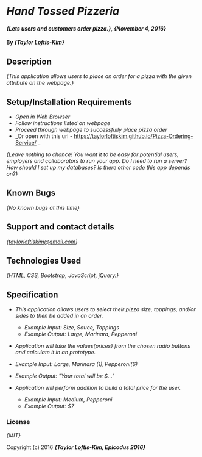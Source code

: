 # _Hand Tossed Pizzeria_
#### _{Lets users and customers order pizza.}, {November 4, 2016}_

#### By _**{Taylor Loftis-Kim}**_

## Description

_{This application allows users to place an order for a pizza with the given attribute on the webpage.}_

## Setup/Installation Requirements

* _Open in Web Browser_
* _Follow instructions listed on webpage_
* _Proceed through webpage to successfully place pizza order_
* _Or open with this url - https://taylorloftiskim.github.io/Pizza-Ordering-Service/ _

_{Leave nothing to chance! You want it to be easy for potential users, employers and collaborators to run your app. Do I need to run a server? How should I set up my databases? Is there other code this app depends on?}_

## Known Bugs

_{No known bugs at this time}_

## Support and contact details

_{taylorloftiskim@gmail.com}_

## Technologies Used

_{HTML, CSS, Bootstrap, JavaScript, jQuery.}_

## Specification

* _This application allows users to select their pizza size, toppings, and/or sides to then be added in an order._
  * _Example Input: Size, Sauce, Toppings_
  * _Example Output: Large, Marinara, Pepperoni_

* _Application will take the values(prices) from the chosen radio buttons and calculate it in an prototype._
* _Example Input: Large, Marinara ($1), Pepperoni ($6)_
* _Example Output: "Your total will be $..."_

* _Application will perform addition to build a total price for the user._
  * _Example Input: Medium, Pepperoni_
  * _Example Output: $7_

### License

*{MIT}*

Copyright (c) 2016 **_{Taylor Loftis-Kim, Epicodus 2016}_**
